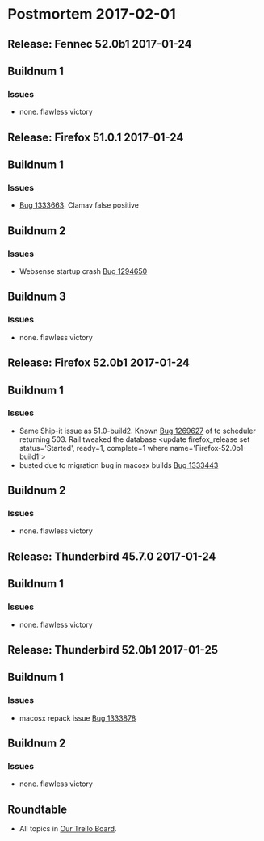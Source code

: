 # Postmortem 2017-02-01

## Release: Fennec 52.0b1 2017-01-24

## Buildnum 1
### Issues
- none. flawless victory


## Release: Firefox 51.0.1 2017-01-24

## Buildnum 1
### Issues
- [Bug 1333663](https://bugzil.la/1333663): Clamav false positive

## Buildnum 2
### Issues
- Websense startup crash [Bug 1294650](https://bugzil.la/1294650)

## Buildnum 3
### Issues
- none. flawless victory


## Release: Firefox 52.0b1 2017-01-24

## Buildnum 1
### Issues
- Same Ship-it issue as 51.0-build2. Known [Bug 1269627](https://bugzil.la/1269627) of tc scheduler returning 503. Rail tweaked the database <update firefox_release set status='Started', ready=1, complete=1 where name='Firefox-52.0b1-build1'>
- busted due to migration bug in macosx builds [Bug 1333443](https://bugzil.la/1333443)

## Buildnum 2
### Issues
- none. flawless victory


## Release: Thunderbird 45.7.0 2017-01-24

## Buildnum 1
### Issues
- none. flawless victory


## Release: Thunderbird 52.0b1 2017-01-25

## Buildnum 1
### Issues
- macosx repack issue [Bug 1333878](https://bugzil.la/1333878)

## Buildnum 2
### Issues
- none. flawless victory



## Roundtable
- All topics in [Our Trello Board](https://trello.com/b/MXHaVRcP/release-promotion-meeting).